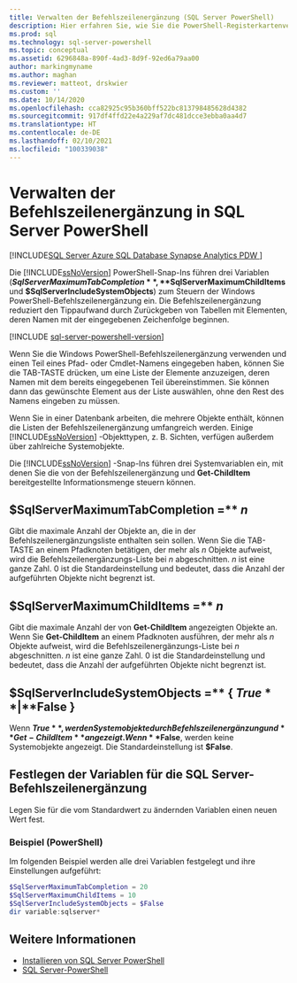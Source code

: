 ```yaml
---
title: Verwalten der Befehlszeilenergänzung (SQL Server PowerShell)
description: Hier erfahren Sie, wie Sie die PowerShell-Registerkartenvervollständigung unter Windows steuern, indem Sie drei Variablen in den SQL Server PowerShell-Modulen ordnungsgemäß verwenden.
ms.prod: sql
ms.technology: sql-server-powershell
ms.topic: conceptual
ms.assetid: 6296848a-890f-4ad3-8d9f-92ed6a79aa00
author: markingmyname
ms.author: maghan
ms.reviewer: matteot, drskwier
ms.custom: ''
ms.date: 10/14/2020
ms.openlocfilehash: cca82925c95b360bff522bc813798485628d4382
ms.sourcegitcommit: 917df4ffd22e4a229af7dc481dcce3ebba0aa4d7
ms.translationtype: HT
ms.contentlocale: de-DE
ms.lasthandoff: 02/10/2021
ms.locfileid: "100339038"
---
```

# <a name="manage-tab-completion-with-sql-server-powershell"></a>Verwalten der Befehlszeilenergänzung in SQL Server PowerShell

[!INCLUDE[SQL Server Azure SQL Database Synapse Analytics PDW ](../includes/applies-to-version/sql-asdb-asdbmi-asa-pdw.md)]

Die [!INCLUDE[ssNoVersion](../includes/ssnoversion-md.md)] PowerShell-Snap-Ins führen drei Variablen (**$SqlServerMaximumTabCompletion**, **$SqlServerMaximumChildItems** und **$SqlServerIncludeSystemObjects**) zum Steuern der Windows PowerShell-Befehlszeilenergänzung ein. Die Befehlszeilenergänzung reduziert den Tippaufwand durch Zurückgeben von Tabellen mit Elementen, deren Namen mit der eingegebenen Zeichenfolge beginnen.  

[!INCLUDE [sql-server-powershell-version](../includes/sql-server-powershell-version.md)]

Wenn Sie die Windows PowerShell-Befehlszeilenergänzung verwenden und einen Teil eines Pfad- oder Cmdlet-Namens eingegeben haben, können Sie die TAB-TASTE drücken, um eine Liste der Elemente anzuzeigen, deren Namen mit dem bereits eingegebenen Teil übereinstimmen. Sie können dann das gewünschte Element aus der Liste auswählen, ohne den Rest des Namens eingeben zu müssen.  

Wenn Sie in einer Datenbank arbeiten, die mehrere Objekte enthält, können die Listen der Befehlszeilenergänzung umfangreich werden. Einige [!INCLUDE[ssNoVersion](../includes/ssnoversion-md.md)] -Objekttypen, z. B. Sichten, verfügen außerdem über zahlreiche Systemobjekte.  

Die [!INCLUDE[ssNoVersion](../includes/ssnoversion-md.md)] -Snap-Ins führen drei Systemvariablen ein, mit denen Sie die von der Befehlszeilenergänzung und **Get-ChildItem** bereitgestellte Informationsmenge steuern können.

## <a name="sqlservermaximumtabcompletion--n"></a>$SqlServerMaximumTabCompletion =** *n*

Gibt die maximale Anzahl der Objekte an, die in der Befehlszeilenergänzungsliste enthalten sein sollen. Wenn Sie die TAB-TASTE an einem Pfadknoten betätigen, der mehr als *n* Objekte aufweist, wird die Befehlszeilenergänzungs-Liste bei *n* abgeschnitten. *n* ist eine ganze Zahl. 0 ist die Standardeinstellung und bedeutet, dass die Anzahl der aufgeführten Objekte nicht begrenzt ist.  

## <a name="sqlservermaximumchilditems--n"></a>$SqlServerMaximumChildItems =** *n*

Gibt die maximale Anzahl der von **Get-ChildItem** angezeigten Objekte an. Wenn Sie **Get-ChildItem** an einem Pfadknoten ausführen, der mehr als *n* Objekte aufweist, wird die Befehlszeilenergänzungs-Liste bei *n* abgeschnitten. *n* ist eine ganze Zahl. 0 ist die Standardeinstellung und bedeutet, dass die Anzahl der aufgeführten Objekte nicht begrenzt ist.  

## <a name="sqlserverincludesystemobjects---true--false-"></a>$SqlServerIncludeSystemObjects =** { **$True** | **$False** }

Wenn **$True**, werden Systemobjekte durch Befehlszeilenergänzung und **Get-ChildItem** angezeigt. Wenn **$False**, werden keine Systemobjekte angezeigt. Die Standardeinstellung ist **$False**.  

## <a name="set-the-sql-server-tab-completion-variables"></a>Festlegen der Variablen für die SQL Server-Befehlszeilenergänzung

Legen Sie für die vom Standardwert zu ändernden Variablen einen neuen Wert fest.  

### <a name="example-powershell"></a>Beispiel (PowerShell)

Im folgenden Beispiel werden alle drei Variablen festgelegt und ihre Einstellungen aufgeführt:  

```powershell
$SqlServerMaximumTabCompletion = 20  
$SqlServerMaximumChildItems = 10  
$SqlServerIncludeSystemObjects = $False  
dir variable:sqlserver*  
```

## <a name="see-also"></a>Weitere Informationen

- [Installieren von SQL Server PowerShell](download-sql-server-ps-module.md)
- [SQL Server-PowerShell](sql-server-powershell.md)